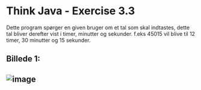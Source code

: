 # Think Java - Exercise 3.3

<p>Dette program spørger en given bruger om et tal som skal indtastes, dette tal bliver derefter vist i timer, minutter og sekunder.
f.eks 45015 vil blive til 12 timer, 30 minutter og 15 sekunder.

<h2/>Billede 1:<h2/>

![image](https://user-images.githubusercontent.com/89922905/132393532-b532a3e0-fa85-4919-88a8-d57e98c24193.png)




